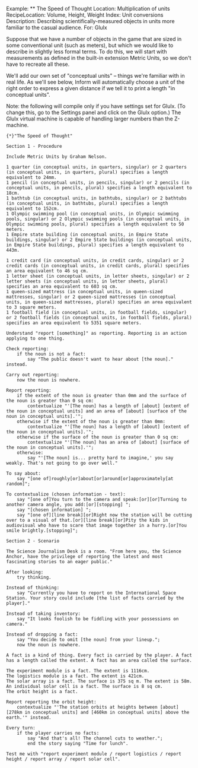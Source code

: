 Example: ** The Speed of Thought
Location: Multiplication of units
RecipeLocation: Volume, Height, Weight
Index: Unit conversions
Description: Describing scientifically-measured objects in units more familiar to the casual audience.
For: Glulx

  
Suppose that we have a number of objects in the game that are sized in some conventional unit (such as meters), but which we would like to describe in slightly less formal terms. To do this, we will start with measurements as defined in the built-in extension Metric Units, so we don't have to recreate all these.

  
We'll add our own set of "conceptual units" – things we're familiar with in real life. As we'll see below, Inform will automatically choose a unit of the right order to express a given distance if we tell it to print a length "in conceptual units".

  
Note: the following will compile only if you have settings set for Glulx. (To change this, go to the Settings panel and click on the Glulx option.) The Glulx virtual machine is capable of handling larger numbers than the Z-machine.

  

``` inform7
{*}"The Speed of Thought"

Section 1 - Procedure

Include Metric Units by Graham Nelson.

1 quarter (in conceptual units, in quarters, singular) or 2 quarters (in conceptual units, in quarters, plural) specifies a length equivalent to 24mm.
1 pencil (in conceptual units, in pencils, singular) or 2 pencils (in conceptual units, in pencils, plural) specifies a length equivalent to 18cm.
1 bathtub (in conceptual units, in bathtubs, singular) or 2 bathtubs (in conceptual units, in bathtubs, plural) specifies a length equivalent to 152cm.
1 Olympic swimming pool (in conceptual units, in Olympic swimming pools, singular) or 2 Olympic swimming pools (in conceptual units, in Olympic swimming pools, plural) specifies a length equivalent to 50 meters.
1 Empire state building (in conceptual units, in Empire State buildings, singular) or 2 Empire State buildings (in conceptual units, in Empire State buildings, plural) specifies a length equivalent to 443m.

1 credit card (in conceptual units, in credit cards, singular) or 2 credit cards (in conceptual units, in credit cards, plural) specifies an area equivalent to 46 sq cm.
1 letter sheet (in conceptual units, in letter sheets, singular) or 2 letter sheets (in conceptual units, in letter sheets, plural) specifies an area equivalent to 603 sq cm.
1 queen-sized mattress (in conceptual units, in queen-sized mattresses, singular) or 2 queen-sized mattresses (in conceptual units, in queen-sized mattresses, plural) specifies an area equivalent to 3 square meters.
1 football field (in conceptual units, in football fields, singular) or 2 football fields (in conceptual units, in football fields, plural) specifies an area equivalent to 5351 square meters.

Understand "report [something]" as reporting. Reporting is an action applying to one thing.

Check reporting:
	if the noun is not a fact:
		say "The public doesn't want to hear about [the noun]." instead.

Carry out reporting:
	now the noun is nowhere.

Report reporting:
	if the extent of the noun is greater than 0mm and the surface of the noun is greater than 0 sq cm:
		contextualize "'[The noun] has a length of [about] [extent of the noun in conceptual units] and an area of [about] [surface of the noun in conceptual units].'";
	otherwise if the extent of the noun is greater than 0mm:
		contextualize "'[The noun] has a length of [about] [extent of the noun in conceptual units].'";
	otherwise if the surface of the noun is greater than 0 sq cm:
		contextualize "'[The noun] has an area of [about] [surface of the noun in conceptual units].'";
	otherwise:
		say "'[The noun] is... pretty hard to imagine,' you say weakly. That's not going to go over well."

To say about:
	say "[one of]roughly[or]about[or]around[or]approximately[at random]";

To contextualize (chosen information - text):
	say "[one of]You turn to the camera and speak:[or][or]Turning to another camera angle, you add:[or][stopping] ";
	say "[chosen information] ";
	say "[one of][line break][or]Right now the station will be cutting over to a visual of that.[or][line break][or]Pity the kids in audiovisual who have to scare that image together in a hurry.[or]You smile brightly.[stopping]";

Section 2 - Scenario

The Science Journalism Desk is a room. "From here you, the Science Anchor, have the privilege of reporting the latest and most fascinating stories to an eager public."

After looking:
	try thinking.

Instead of thinking:
	say "Currently you have to report on the International Space Station. Your story could include [the list of facts carried by the player]."

Instead of taking inventory:
	say "It looks foolish to be fiddling with your possessions on camera."

Instead of dropping a fact:
	say "You decide to omit [the noun] from your lineup.";
	now the noun is nowhere.

A fact is a kind of thing. Every fact is carried by the player. A fact has a length called the extent. A fact has an area called the surface.

The experiment module is a fact. The extent is 1116cm.
The logistics module is a fact. The extent is 421cm.
The solar array is a fact. The surface is 375 sq m. The extent is 58m.
An individual solar cell is a fact. The surface is 8 sq cm.
The orbit height is a fact.

Report reporting the orbit height:
	contextualize "'The station orbits at heights between [about] [278km in conceptual units] and [460km in conceptual units] above the earth.'" instead.

Every turn:
	if the player carries no facts:
		say "And that's all! The channel cuts to weather.";
		end the story saying "Time for lunch".

Test me with "report experiment module / report logistics / report height / report array / report solar cell".
```

